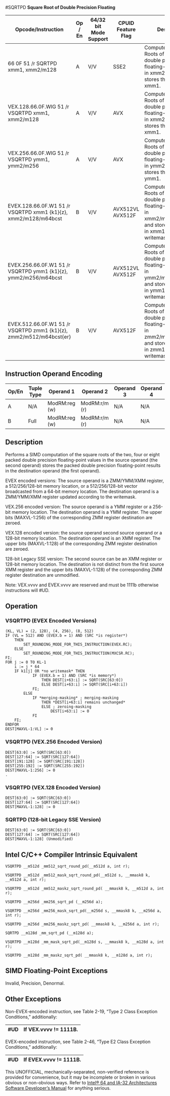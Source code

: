 #SQRTPD
**Square Root of Double Precision Floating**

| Opcode/Instruction                                                  | Op / En | 64/32 bit Mode Support | CPUID Feature Flag | Description                                                                                                                                            |
| ------------------------------------------------------------------- | ------- | ---------------------- | ------------------ | ------------------------------------------------------------------------------------------------------------------------------------------------------ |
| 66 0F 51 /r SQRTPD xmm1, xmm2/m128                                  | A       | V/V                    | SSE2               | Computes Square Roots of the packed double precision floating-point values in xmm2/m128 and stores the result in xmm1.                                 |
| VEX.128.66.0F.WIG 51 /r VSQRTPD xmm1, xmm2/m128                     | A       | V/V                    | AVX                | Computes Square Roots of the packed double precision floating-point values in xmm2/m128 and stores the result in xmm1.                                 |
| VEX.256.66.0F.WIG 51 /r VSQRTPD ymm1, ymm2/m256                     | A       | V/V                    | AVX                | Computes Square Roots of the packed double precision floating-point values in ymm2/m256 and stores the result in ymm1.                                 |
| EVEX.128.66.0F.W1 51 /r VSQRTPD xmm1 {k1}{z}, xmm2/m128/m64bcst     | B       | V/V                    | AVX512VL AVX512F   | Computes Square Roots of the packed double precision floating-point values in xmm2/m128/m64bcst and stores the result in xmm1 subject to writemask k1. |
| EVEX.256.66.0F.W1 51 /r VSQRTPD ymm1 {k1}{z}, ymm2/m256/m64bcst     | B       | V/V                    | AVX512VL AVX512F   | Computes Square Roots of the packed double precision floating-point values in ymm2/m256/m64bcst and stores the result in ymm1 subject to writemask k1. |
| EVEX.512.66.0F.W1 51 /r VSQRTPD zmm1 {k1}{z}, zmm2/m512/m64bcst{er} | B       | V/V                    | AVX512F            | Computes Square Roots of the packed double precision floating-point values in zmm2/m512/m64bcst and stores the result in zmm1 subject to writemask k1. |

## Instruction Operand Encoding

| Op/En | Tuple Type | Operand 1     | Operand 2     | Operand 3 | Operand 4 |
| ----- | ---------- | ------------- | ------------- | --------- | --------- |
| A     | N/A        | ModRM:reg (w) | ModRM:r/m (r) | N/A       | N/A       |
| B     | Full       | ModRM:reg (w) | ModRM:r/m (r) | N/A       | N/A       |

## Description

Performs a SIMD computation of the square roots of the two, four or eight packed double precision floating-point values in the source operand (the second operand) stores the packed double precision floating-point results in the destination operand (the first operand).

EVEX encoded versions: The source operand is a ZMM/YMM/XMM register, a 512/256/128-bit memory location, or a 512/256/128-bit vector broadcasted from a 64-bit memory location. The destination operand is a ZMM/YMM/XMM register updated according to the writemask.

VEX.256 encoded version: The source operand is a YMM register or a 256-bit memory location. The destination operand is a YMM register. The upper bits (MAXVL-1:256) of the corresponding ZMM register destination are zeroed.

VEX.128 encoded version: the source operand second source operand or a 128-bit memory location. The destination operand is an XMM register. The upper bits (MAXVL-1:128) of the corresponding ZMM register destination are zeroed.

128-bit Legacy SSE version: The second source can be an XMM register or 128-bit memory location. The destination is not distinct from the first source XMM register and the upper bits (MAXVL-1:128) of the corresponding ZMM register destination are unmodified.

Note: VEX.vvvv and EVEX.vvvv are reserved and must be 1111b otherwise instructions will #​​​UD.

## Operation

### VSQRTPD (EVEX Encoded Versions)

```
(KL, VL) = (2, 128), (4, 256), (8, 512)
IF (VL = 512) AND (EVEX.b = 1) AND (SRC *is register*)
    THEN
        SET_ROUNDING_MODE_FOR_THIS_INSTRUCTION(EVEX.RC);
    ELSE
        SET_ROUNDING_MODE_FOR_THIS_INSTRUCTION(MXCSR.RC);
FI;
FOR j := 0 TO KL-1
    i := j * 64
    IF k1[j] OR *no writemask* THEN
            IF (EVEX.b = 1) AND (SRC *is memory*)
                THEN DEST[i+63:i] := SQRT(SRC[63:0])
                ELSE DEST[i+63:i] := SQRT(SRC[i+63:i])
            FI;
        ELSE
            IF *merging-masking* ; merging-masking
                THEN *DEST[i+63:i] remains unchanged*
                ELSE ; zeroing-masking
                    DEST[i+63:i] := 0
            FI
    FI;
ENDFOR
DEST[MAXVL-1:VL] := 0

```

### VSQRTPD (VEX.256 Encoded Version)

```
DEST[63:0] := SQRT(SRC[63:0])
DEST[127:64] := SQRT(SRC[127:64])
DEST[191:128] := SQRT(SRC[191:128])
DEST[255:192] := SQRT(SRC[255:192])
DEST[MAXVL-1:256] := 0
.

```

### VSQRTPD (VEX.128 Encoded Version)

```
DEST[63:0] := SQRT(SRC[63:0])
DEST[127:64] := SQRT(SRC[127:64])
DEST[MAXVL-1:128] := 0

```

### SQRTPD (128-bit Legacy SSE Version)

```
DEST[63:0] := SQRT(SRC[63:0])
DEST[127:64] := SQRT(SRC[127:64])
DEST[MAXVL-1:128] (Unmodified)

```

## Intel C/C++ Compiler Intrinsic Equivalent

```
VSQRTPD __m512d _mm512_sqrt_round_pd(__m512d a, int r);

```

```
VSQRTPD __m512d _mm512_mask_sqrt_round_pd(__m512d s, __mmask8 k, __m512d a, int r);

```

```
VSQRTPD __m512d _mm512_maskz_sqrt_round_pd( __mmask8 k, __m512d a, int r);

```

```
VSQRTPD __m256d _mm256_sqrt_pd (__m256d a);

```

```
VSQRTPD __m256d _mm256_mask_sqrt_pd(__m256d s, __mmask8 k, __m256d a, int r);

```

```
VSQRTPD __m256d _mm256_maskz_sqrt_pd( __mmask8 k, __m256d a, int r);

```

```
SQRTPD __m128d _mm_sqrt_pd (__m128d a);

```

```
VSQRTPD __m128d _mm_mask_sqrt_pd(__m128d s, __mmask8 k, __m128d a, int r);

```

```
VSQRTPD __m128d _mm_maskz_sqrt_pd( __mmask8 k, __m128d a, int r);

```

## SIMD Floating-Point Exceptions

Invalid, Precision, Denormal.

## Other Exceptions

Non-EVEX-encoded instruction, see Table 2-19, “Type 2 Class Exception Conditions,” additionally:

| #​​​UD | If VEX.vvvv != 1111B. |
| ------ | --------------------- |

EVEX-encoded instruction, see Table 2-46, “Type E2 Class Exception Conditions,” additionally:

| #​​​UD | If EVEX.vvvv != 1111B. |
| ------ | ---------------------- |

This UNOFFICIAL, mechanically-separated, non-verified reference is provided for convenience, but it may be
incomplete or broken in various obvious or non-obvious
ways. Refer to [Intel® 64 and IA-32 Architectures Software Developer’s Manual](https://software.intel.com/en-us/download/intel-64-and-ia-32-architectures-sdm-combined-volumes-1-2a-2b-2c-2d-3a-3b-3c-3d-and-4) for anything serious.
